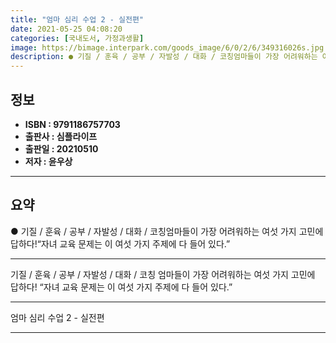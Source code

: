 ```yaml
---
title: "엄마 심리 수업 2 - 실전편"
date: 2021-05-25 04:08:20
categories: [국내도서, 가정과생활]
image: https://bimage.interpark.com/goods_image/6/0/2/6/349316026s.jpg
description: ● 기질 / 훈육 / 공부 / 자발성 / 대화 / 코칭엄마들이 가장 어려워하는 여섯 가지 고민에 답하다!“자녀 교육 문제는 이 여섯 가지 주제에 다 들어 있다.”
---
```


## **정보**

- **ISBN : 9791186757703**
- **출판사 : 심플라이프**
- **출판일 : 20210510**
- **저자 : 윤우상**

------



## **요약**

●  기질 / 훈육 / 공부 / 자발성 / 대화 / 코칭엄마들이 가장 어려워하는 여섯 가지 고민에 답하다!“자녀 교육 문제는 이 여섯 가지 주제에 다 들어 있다.”

------

기질 / 훈육 / 공부 / 자발성 / 대화 / 코칭
엄마들이 가장 어려워하는 여섯 가지 고민에 답하다!
“자녀 교육 문제는 이 여섯 가지 주제에 다 들어 있다.”

------


엄마 심리 수업 2 - 실전편 

------


